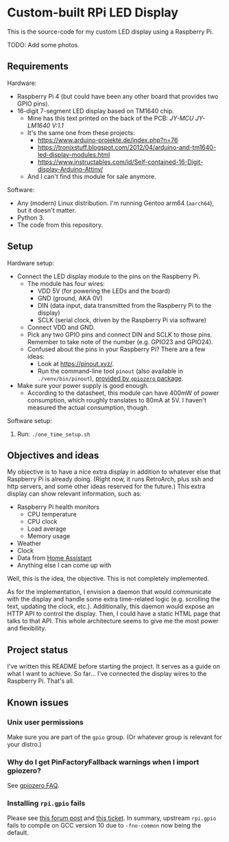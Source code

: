 # Custom-built RPi LED Display

This is the source-code for my custom LED display using a Raspberry Pi.

TODO: Add some photos.

## Requirements

Hardware:

* Raspberry Pi 4 (but could have been any other board that provides two GPIO pins).
* 16-digit 7-segment LED display based on TM1640 chip.
    * Mine has this text printed on the back of the PCB: *JY-MCU JY-LM1640 V:1.1*
    * It's the same one from these projects:
        * https://www.arduino-projekte.de/index.php?n=76
        * https://tronixstuff.blogspot.com/2012/04/arduino-and-tm1640-led-display-modules.html
        * https://www.instructables.com/id/Self-contained-16-Digit-display-Arduino-Attiny/
    * And I can't find this module for sale anymore.

Software:

* Any (modern) Linux distribution. I'm running Gentoo arm64 (`aarch64`), but it doesn't matter.
* Python 3.
* The code from this repository.

## Setup

Hardware setup:

* Connect the LED display module to the pins on the Raspberry Pi.
    * The module has four wires:
        * VDD 5V (for powering the LEDs and the board)
        * GND (ground, AKA 0V)
        * DIN (data input, data transmitted from the Raspberry Pi to the display)
        * SCLK (serial clock, driven by the Raspberry Pi via software)
    * Connect VDD and GND.
    * Pick any two GPIO pins and connect DIN and SCLK to those pins. Remember to take note of the number (e.g. GPIO23 and GPIO24).
    * Confused about the pins in your Raspberry Pi? There are a few ideas:
        * Look at <https://pinout.xyz/>.
        * Run the command-line tool `pinout` (also available in `./venv/bin/pinout`), [provided by `gpiozero` package](https://gpiozero.readthedocs.io/en/stable/cli_tools.html#pinout).
* Make sure your power supply is good enough.
    * According to the datasheet, this module can have 400mW of power consumption, which roughly translates to 80mA at 5V. I haven't measured the actual consumption, though.

Software setup:

1. Run: `./one_time_setup.sh`

## Objectives and ideas

My objective is to have a nice extra display in addition to whatever else that Raspberry Pi is already doing. (Right now, it runs RetroArch, plus ssh and http servers, and some other ideas reserved for the future.) This extra display can show relevant information, such as:

* Raspberry Pi health monitors
    * CPU temperature
    * CPU clock
    * Load average
    * Memory usage
* Weather
* Clock
* Data from [Home Assistant](https://www.home-assistant.io/)
* Anything else I can come up with

Well, this is the idea, the objective. This is not completely implemented.

As for the implementation, I envision a daemon that would communicate with the display and handle some extra time-related logic (e.g. scrolling the text, updating the clock, etc.). Additionally, this daemon would expose an HTTP API to control the display. Then, I could have a static HTML page that talks to that API. This whole architecture seems to give me the most power and flexibility.

## Project status

I've written this README before starting the project. It serves as a guide on what I want to achieve. So far... I've connected the display wires to the Raspberry Pi. That's all.

## Known issues

### Unix user permissions

Make sure you are part of the `gpio` group. (Or whatever group is relevant for your distro.)

### Why do I get PinFactoryFallback warnings when I import gpiozero?

See [gpiozero FAQ](https://gpiozero.readthedocs.io/en/stable/faq.html#why-do-i-get-pinfactoryfallback-warnings-when-i-import-gpiozero).

### Installing `rpi.gpio` fails

Please see [this forum post](https://www.raspberrypi.org/forums/viewtopic.php?p=1665230#p1665230) and [this ticket](https://sourceforge.net/p/raspberry-gpio-python/tickets/187/). In summary, upstream `rpi.gpio` fails to compile on GCC version 10 due to `-fno-common` now being the default.
